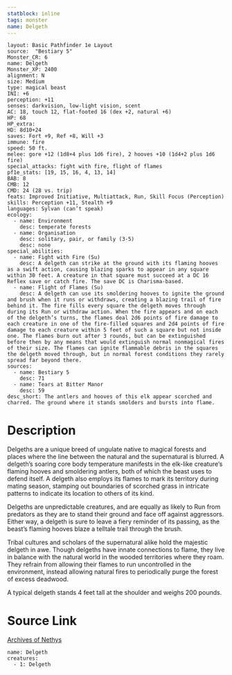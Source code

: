 ```yaml
---
statblock: inline
tags: monster
name: Delgeth
---
```

```statblock
layout: Basic Pathfinder 1e Layout
source:  "Bestiary 5"
Monster_CR: 6
name: Delgeth
Monster_XP: 2400
alignment: N
size: Medium
type: magical beast
INI: +6
perception: +11
senses: darkvision, low-light vision, scent
AC: 18, touch 12, flat-footed 16 (dex +2, natural +6)
HP: 68
HP_extra: 
HD: 8d10+24
saves: Fort +9, Ref +8, Will +3
immune: fire
speed: 50 ft.
melee: gore +12 (1d8+4 plus 1d6 fire), 2 hooves +10 (1d4+2 plus 1d6 fire)
special_attacks: fight with fire, flight of flames
pf1e_stats: [19, 15, 16, 4, 13, 14]
BAB: 8
CMB: 12
CMD: 24 (28 vs. trip)
feats: Improved Initiative, Multiattack, Run, Skill Focus (Perception)
skills: Perception +11, Stealth +9
languages: Sylvan (can’t speak)
ecology:
  - name: Environment
    desc: temperate forests
  - name: Organisation
    desc: solitary, pair, or family (3-5)
    desc: none
special_abilities:
  - name: Fight with Fire (Su)
    desc: A delgeth can strike at the ground with its flaming hooves as a swift action, causing blazing sparks to appear in any square within 30 feet. A creature in that square must succeed at a DC 16 Reflex save or catch fire. The save DC is Charisma-based.
  - name: Flight of Flames (Su)
    desc: A delgeth can use its smoldering hooves to ignite the ground and brush when it runs or withdraws, creating a blazing trail of fire behind it. The fire fills every square the delgeth moves through during its Run or withdraw action. When the fire appears and on each of the delgeth’s turns, the flames deal 2d6 points of fire damage to each creature in one of the fire-filled squares and 2d4 points of fire damage to each creature within 5 feet of such a square but not inside one. The flames burn out after 3 rounds, but can be extinguished before then by any means that would extinguish normal nonmagical fires of their size. The flames can ignite flammable debris in the squares the delgeth moved through, but in normal forest conditions they rarely spread far beyond there.
sources:
  - name: Bestiary 5
    desc: 71
  - name: Tears at Bitter Manor
    desc: 59
desc_short: The antlers and hooves of this elk appear scorched and charred. The ground where it stands smolders and bursts into flame.
```
# Description
Delgeths are a unique breed of ungulate native to magical forests and places where the line between the natural and the supernatural is blurred. A delgeth’s soaring core body temperature manifests in the elk-like creature’s flaming hooves and smoldering antlers, both of which the beast uses to defend itself. A delgeth also employs its flames to mark its territory during mating season, stamping out boundaries of scorched grass in intricate patterns to indicate its location to others of its kind.

Delgeths are unpredictable creatures, and are equally as likely to Run from predators as they are to stand their ground and face off against aggressors. Either way, a delgeth is sure to leave a fiery reminder of its passing, as the beast’s flaming hooves blaze a telltale trail through the brush.

Tribal cultures and scholars of the supernatural alike hold the majestic delgeth in awe. Though delgeths have innate connections to flame, they live in balance with the natural world in the wooded territories where they roam. They refrain from allowing their flames to run uncontrolled in the environment, instead allowing natural fires to periodically purge the forest of excess deadwood.

A typical delgeth stands 4 feet tall at the shoulder and weighs 200 pounds.
# Source Link
[Archives of Nethys](https://aonprd.com/MonsterDisplay.aspx?ItemName=Delgeth)
```encounter-table
name: Delgeth
creatures:
  - 1: Delgeth
```
